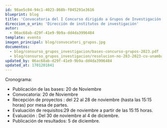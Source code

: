 ```yaml
---
id: 98ae5c04-94c1-4023-868b-f045291e3616
blueprint: blog
title: 'Convocatoria del I Concurso dirigido a Grupos de Investigación'
direccion_o_vrin: 'Dirección de institutos de investigación'
autor:
  - 06ac68ab-d29f-41e9-9b9a-dd4da3996484
template: evento
imagen_principal: blog/convocatori_grupos.jpg
documentos:
  - blog/consurso_grupos_investigacion/bases-concurso-grupos-2023.pdf
  - blog/consurso_grupos_investigacion/resolucion-no-283-2023-cu-unamba.pdf
updated_by: 06ac68ab-d29f-41e9-9b9a-dd4da3996484
updated_at: 1701201841
---
```

Cronograma: 
- Publicación de las bases: 20 de Noviembre
- Convocatoria: 20 de Noviembre
- Recepción de proyectos : del 22 al 28 de noviembre (hasta las 15:15 horas) por mesa de partes.
- Evaluación de requisitos:29 de noviembre a partir de las 15:15 horas.
- Evaluación : Del 30 de noviembre al 4 de diciembre.
- Publicación de resultados: 5 de diciembre.